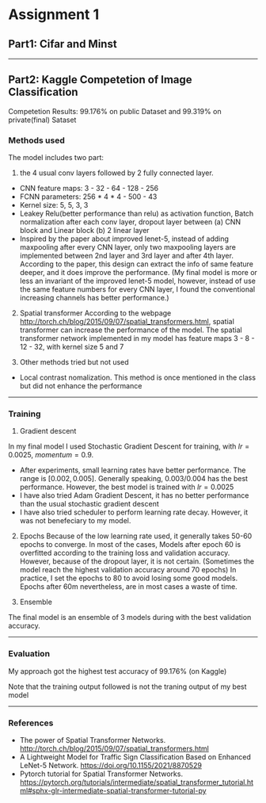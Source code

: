 # Assignment 1 
## Part1: Cifar and Minst
---
## Part2: Kaggle Competetion of Image Classification

Competetion Results: 99.176% on public Dataset and 99.319% on private(final) Sataset


### Methods used
The model includes two part: 
1. the 4 usual conv layers followed by 2 fully connected layer. 
  

  * CNN feature maps: 3 - 32 - 64 - 128 - 256
  * FCNN parameters: 256 * 4 * 4 - 500 - 43
  * Kernel size: 5, 5, 3, 3
  * Leakey Relu(better performance than relu) as activation function, Batch normalization after each conv layer, dropout layer between (a) CNN block and Linear block (b) 2 linear layer
  * Inspired by the paper about improved lenet-5, instead of adding maxpooling after every CNN layer, only two maxpooling layers are implemented between 2nd layer and 3rd layer and after 4th layer. According to the paper, this design can extract the info of same feature deeper, and it does improve the performance. (My final model is more or less an invariant of the improved lenet-5 model, however, instead of use the same feature numbers for every CNN layer, I found the conventional increasing channels has better performance.)


2. Spatial transformer
  According to the webpage http://torch.ch/blog/2015/09/07/spatial_transformers.html, spatial transformer can increase the performance of the model. The spatial transformer network implemented in my model has feature maps 3 - 8 - 12 - 32, with kernel size 5 and 7

3. Other methods tried but not used
  * Local contrast nomalization. This method is once mentioned in the class but did not enhance the performance

---

### Training
1. Gradient descent

  In my final model I used Stochastic Gradient Descent for training, with $lr = 0.0025$, $momentum = 0.9$.
  * After experiments, small learning rates have better performance. The range is $[0.002, 0.005]$. Generally speaking,  0.003/0.004 has the best performance. However, the best model is trained with $lr=0.0025$
  * I have also tried Adam Gradient Descent, it has no  better performance than the usual stochastic gradient descent
  * I have also tried scheduler to perform learning rate decay. However, it was not benefeciary to my model.

2. Epochs
 Because of the low learning rate used, it generally takes 50-60 epochs to converge. In most of the cases, Models after epoch 60 is overfitted according to the training loss and validation accuracy. However, because of the dropout layer, it is not certain. (Sometimes the model reach the highest validation accuracy around 70 epochs) In practice, I set the epochs to 80 to avoid losing some good models. Epochs after 60m nevertheless, are in most cases a waste of time.

3. Ensemble

  The final model is an ensemble of 3 models during with the best validation accuracy. 

---

### Evaluation 
  My approach got the highest test accuracy of 99.176% (on Kaggle)

  Note that the training output followed is not the traning output of my best model

---
### References
  * The power of Spatial Transformer Networks.  http://torch.ch/blog/2015/09/07/spatial_transformers.html
  * A Lightweight Model for Traffic Sign Classification Based on Enhanced LeNet-5 Network.  https://doi.org/10.1155/2021/8870529
  * Pytorch tutorial for Spatial Transformer Networks. https://pytorch.org/tutorials/intermediate/spatial_transformer_tutorial.html#sphx-glr-intermediate-spatial-transformer-tutorial-py



